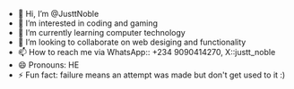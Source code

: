 - 👋 Hi, I’m @JusttNoble
- 👀 I’m interested in coding and gaming 
- 🌱 I’m currently learning computer technology 
- 💞️ I’m looking to collaborate on web desiging and functionality 
- 📫 How to reach me via WhatsApp:: +234 9090414270, X::justt_noble
- 😄 Pronouns: HE
- ⚡ Fun fact: failure means an attempt was made but don't get used to it :)

<!---
JusttNoble/JusttNoble is a ✨ special ✨ repository because its `README.md` (this file) appears on your GitHub profile.
You can click the Preview link to take a look at your changes.
--->
